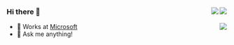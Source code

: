 ### Hi there 👋 [<img align="right" src="https://img.shields.io/badge/linkedin-%230077B5.svg?&style=for-the-badge&logo=linkedin&logoColor=white"/>](https://www.linkedin.com/in/0dust-himanshu) [<img align="right" src="https://img.shields.io/badge/twitter-%231DA1F2.svg?&style=for-the-badge&logo=twitter&logoColor=white"/>](https://twitter.com/0dust_himanshu)

<img align="right" src= "https://github-readme-stats.vercel.app/api?username=0dust&&show_icons=true&show_owner=false&hide_rank=true%22%20width=%2250%"/>

- 💼 Works at [Microsoft](https://www.microsoft.com/en-in/)
- 💬 Ask me anything!
<!--
**0dust/0dust** is a ✨ _special_ ✨ repository because its `README.md` (this file) appears on your GitHub profile.

Here are some ideas to get you started:

- 🔭 I’m currently working on ...
- 🌱 I’m currently learning ...
- 👯 I’m looking to collaborate on ...
- 🤔 I’m looking for help with ...
- 💬 Ask me about ...
- 📫 How to reach me: ...
- 😄 Pronouns: ...
- ⚡ Fun fact: ...
-->
